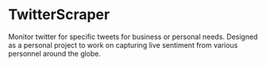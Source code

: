 # TwitterScraper
Monitor twitter for specific tweets for business or personal needs. 
Designed as a personal project to work on capturing live sentiment from various personnel around the globe. 
